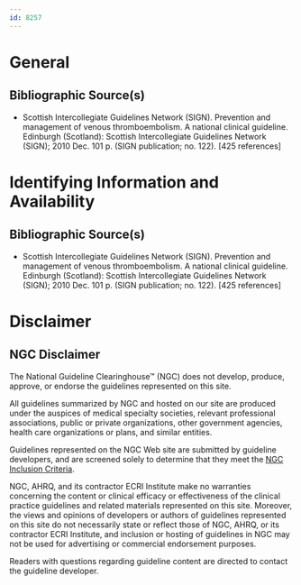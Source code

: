 ```yaml
---
id: 8257
---
```


# General

## Bibliographic Source(s)

- Scottish Intercollegiate Guidelines Network (SIGN). Prevention and management of venous thromboembolism. A national clinical guideline. Edinburgh (Scotland): Scottish Intercollegiate Guidelines Network (SIGN); 2010 Dec. 101 p. (SIGN publication; no. 122). [425 references]

# Identifying Information and Availability

## Bibliographic Source(s)

- Scottish Intercollegiate Guidelines Network (SIGN). Prevention and management of venous thromboembolism. A national clinical guideline. Edinburgh (Scotland): Scottish Intercollegiate Guidelines Network (SIGN); 2010 Dec. 101 p. (SIGN publication; no. 122). [425 references]

# Disclaimer

## NGC Disclaimer

The National Guideline Clearinghouse™ (NGC) does not develop, produce, approve, or endorse the guidelines represented on this site.

All guidelines summarized by NGC and hosted on our site are produced under the auspices of medical specialty societies, relevant professional associations, public or private organizations, other government agencies, health care organizations or plans, and similar entities.

Guidelines represented on the NGC Web site are submitted by guideline developers, and are screened solely to determine that they meet the [NGC Inclusion Criteria](/help-and-about/summaries/inclusion-criteria).

NGC, AHRQ, and its contractor ECRI Institute make no warranties concerning the content or clinical efficacy or effectiveness of the clinical practice guidelines and related materials represented on this site. Moreover, the views and opinions of developers or authors of guidelines represented on this site do not necessarily state or reflect those of NGC, AHRQ, or its contractor ECRI Institute, and inclusion or hosting of guidelines in NGC may not be used for advertising or commercial endorsement purposes.

Readers with questions regarding guideline content are directed to contact the guideline developer.


